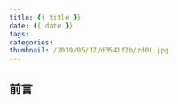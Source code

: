 ```yaml
---
title: {{ title }}
date: {{ date }}
tags: 
categories: 
thumbnail: /2019/05/17/d3541f2b/zd01.jpg
---
```


## 前言



<!--More-->

